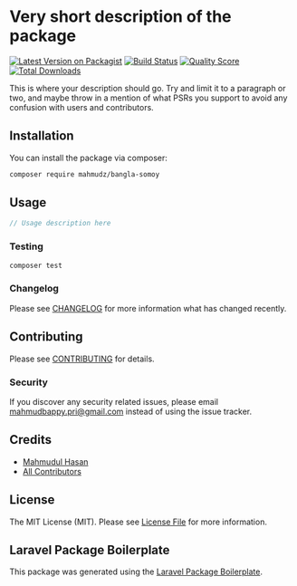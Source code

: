 # Very short description of the package

[![Latest Version on Packagist](https://img.shields.io/packagist/v/mahmudz/bangla-somoy.svg?style=flat-square)](https://packagist.org/packages/mahmudz/bangla-somoy)
[![Build Status](https://img.shields.io/travis/mahmudz/bangla-somoy/master.svg?style=flat-square)](https://travis-ci.org/mahmudz/bangla-somoy)
[![Quality Score](https://img.shields.io/scrutinizer/g/mahmudz/bangla-somoy.svg?style=flat-square)](https://scrutinizer-ci.com/g/mahmudz/bangla-somoy)
[![Total Downloads](https://img.shields.io/packagist/dt/mahmudz/bangla-somoy.svg?style=flat-square)](https://packagist.org/packages/mahmudz/bangla-somoy)

This is where your description should go. Try and limit it to a paragraph or two, and maybe throw in a mention of what PSRs you support to avoid any confusion with users and contributors.

## Installation

You can install the package via composer:

```bash
composer require mahmudz/bangla-somoy
```

## Usage

``` php
// Usage description here
```

### Testing

``` bash
composer test
```

### Changelog

Please see [CHANGELOG](CHANGELOG.md) for more information what has changed recently.

## Contributing

Please see [CONTRIBUTING](CONTRIBUTING.md) for details.

### Security

If you discover any security related issues, please email mahmudbappy.pri@gmail.com instead of using the issue tracker.

## Credits

- [Mahmudul Hasan](https://github.com/mahmudz)
- [All Contributors](../../contributors)

## License

The MIT License (MIT). Please see [License File](LICENSE.md) for more information.

## Laravel Package Boilerplate

This package was generated using the [Laravel Package Boilerplate](https://laravelpackageboilerplate.com).